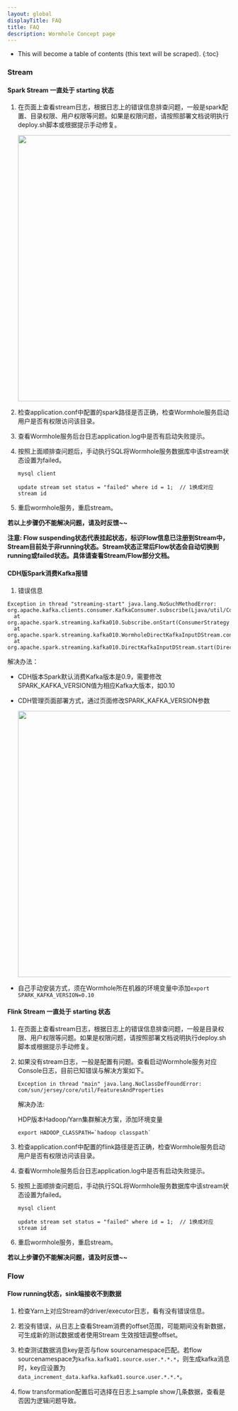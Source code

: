 ```yaml
---
layout: global
displayTitle: FAQ
title: FAQ
description: Wormhole Concept page
---
```


* This will become a table of contents (this text will be scraped).
{:toc}
### Stream 

#### Spark Stream 一直处于 starting 状态

1. 在页面上查看stream日志，根据日志上的错误信息排查问题，一般是spark配置、目录权限、用户权限等问题。如果是权限问题，请按照部署文档说明执行deploy.sh脚本或根据提示手动修复。

   <img src="https://github.com/edp963/wormhole/raw/master/docs/img/faq-stream-log.png" alt="" width="600"/>

2. 检查application.conf中配置的spark路径是否正确，检查Wormhole服务启动用户是否有权限访问该目录。

3. 查看Wormhole服务后台日志application.log中是否有启动失败提示。

4. 按照上面顺排查问题后，手动执行SQL将Wormhole服务数据库中该stream状态设置为failed。

   ```
   mysql client

   update stream set status = "failed" where id = 1;  // 1换成对应stream id
   ```

5. 重启wormhole服务，重启stream。

**若以上步骤仍不能解决问题，请及时反馈~~**

**注意: Flow suspending状态代表挂起状态，标识Flow信息已注册到Stream中，Stream目前处于非running状态。Stream状态正常后Flow状态会自动切换到running或failed状态。具体请查看Stream/Flow部分文档。**


#### CDH版Spark消费Kafka报错

1. 错误信息
 
  ```
  Exception in thread "streaming-start" java.lang.NoSuchMethodError: org.apache.kafka.clients.consumer.KafkaConsumer.subscribe(Ljava/util/Collection;)V
	at org.apache.spark.streaming.kafka010.Subscribe.onStart(ConsumerStrategy.scala:85)
	at org.apache.spark.streaming.kafka010.WormholeDirectKafkaInputDStream.consumer(WormholeDirectKafkaInputDStream.scala:55)
	at org.apache.spark.streaming.kafka010.DirectKafkaInputDStream.start(DirectKafkaInputDStream.scala:242)
  ```

  解决办法：

  - CDH版本Spark默认消费Kafka版本是0.9，需要修改SPARK_KAFKA_VERSION值为相应Kafka大版本，如0.10
  - CDH管理页面部署方式，通过页面修改SPARK_KAFKA_VERSION参数
  
    <img src="https://github.com/edp963/wormhole/raw/master/docs/img/faq-cdh-spark-config.png" alt="" width="600"/>

  - 自己手动安装方式，须在Wormhole所在机器的环境变量中添加`export SPARK_KAFKA_VERSION=0.10`



#### Flink Stream 一直处于 starting 状态

1. 在页面上查看stream日志，根据日志上的错误信息排查问题，一般是目录权限、用户权限等问题。如果是权限问题，请按照部署文档说明执行deploy.sh脚本或根据提示手动修复。

2. 如果没有stream日志，一般是配置有问题。查看启动Wormhole服务对应Console日志，目前已知错误与解决方案如下。

   ```
   Exception in thread "main" java.lang.NoClassDefFoundError: com/sun/jersey/core/util/FeaturesAndProperties
   ```
   解决办法: 

   HDP版本Hadoop/Yarn集群解决方案，添加环境变量

   ```
   export HADOOP_CLASSPATH=`hadoop classpath`
   ```
   
3. 检查application.conf中配置的flink路径是否正确，检查Wormhole服务启动用户是否有权限访问该目录。

4. 查看Wormhole服务后台日志application.log中是否有启动失败提示。

5. 按照上面顺排查问题后，手动执行SQL将Wormhole服务数据库中该stream状态设置为failed。

   ```
   mysql client

   update stream set status = "failed" where id = 1;  // 1换成对应stream id
   ```

6. 重启wormhole服务，重启stream。

**若以上步骤仍不能解决问题，请及时反馈~~**


### Flow

#### Flow running状态，sink端接收不到数据

1. 检查Yarn上对应Stream的driver/executor日志，看有没有错误信息。

2. 若没有错误，从日志上查看Stream消费的offset范围，可能期间没有新数据，可生成新的测试数据或者使用Stream 生效按钮调整offset。

3. 检查测试数据消息key是否与flow sourcenamespace匹配。若flow sourcenamespace为`kafka.kafka01.source.user.*.*.*`，则生成kafka消息时，key应设置为`data_increment_data.kafka.kafka01.source.user.*.*.*`。

4. flow transformation配置后可选择在日志上sample show几条数据，查看是否因为逻辑问题导致。

   

